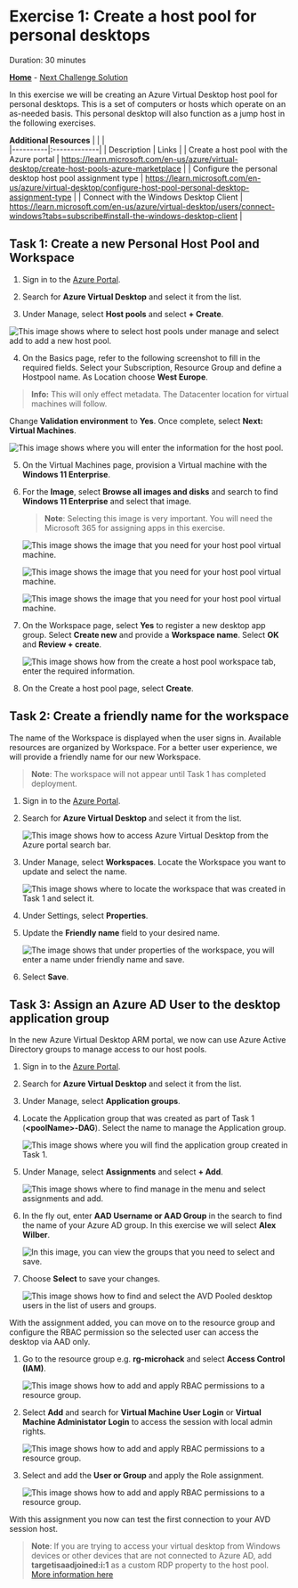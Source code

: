 # Exercise 1: Create a host pool for personal desktops

Duration:  30 minutes

**[Home](../Readme.md)** - [Next Challenge Solution](./02-Create-a-custom-golden-image-solution.md)

In this exercise we will be creating an Azure Virtual Desktop host pool for personal desktops. This is a set of computers or hosts which operate on an as-needed basis. This personal desktop will also function as a jump host in the following exercises.


**Additional Resources**
|              |            |  
|----------|:-------------|
| Description | Links |
| Create a host pool with the Azure portal | https://learn.microsoft.com/en-us/azure/virtual-desktop/create-host-pools-azure-marketplace |
| Configure the personal desktop host pool assignment type | https://learn.microsoft.com/en-us/azure/virtual-desktop/configure-host-pool-personal-desktop-assignment-type | 
| Connect with the Windows Desktop Client | https://learn.microsoft.com/en-us/azure/virtual-desktop/users/connect-windows?tabs=subscribe#install-the-windows-desktop-client  | 

## Task 1: Create a new Personal Host Pool and Workspace

1.  Sign in to the [Azure Portal](https://portal.azure.com/).

2.  Search for **Azure Virtual Desktop** and select it from the list.

3.  Under Manage, select **Host pools** and select **+ Create**.
   
![This image shows where to select host pools under manage and select add to add a new host pool.](../Images/01-avdHostPool.png "Azure Virtual Desktop blade")

4.  On the Basics page, refer to the following screenshot to fill in the required fields. Select your Subscription, Resource Group and define a Hostpool name. As Location choose **West Europe**. 

> **Info:** This will only effect metadata. The Datacenter location for virtual machines will follow. 

Change **Validation environment** to **Yes**.
Once complete, select **Next: Virtual Machines**.

![This image shows where you will enter the information for the host pool.](../Images/01-createpersonalhostpool.png "Create host pool page")

5.  On the Virtual Machines page, provision a Virtual machine with the **Windows 11 Enterprise**.
   
6.  For the **Image**, select **Browse all images and disks** and search to find **Windows 11 Enterprise** and select that image.
    >**Note**: Selecting this image is very important. You will need the Microsoft 365 for assigning apps in this exercise.

    ![This image shows the image that you need for your host pool virtual machine.](../Images/01-vmwith365_1.png "Host pool Virtual Machine with image")

    ![This image shows the image that you need for your host pool virtual machine.](../Images/01-vmwith365_2.png "Host pool Virtual Machine with image")

     ![This image shows the image that you need for your host pool virtual machine.](../Images/01-vmwith365_3.png "Host pool Virtual Machine with image")

7.  On the Workspace page, select **Yes** to register a new desktop app group. Select **Create new** and provide a **Workspace name**. Select **OK** and **Review + create**.

    ![This image shows how from the create a host pool workspace tab, enter the required information.](../Images/01-hostpoolWorkspace.png "Create a host pool workspace tab")

8.  On the Create a host pool page, select **Create**.

## Task 2: Create a friendly name for the workspace

The name of the Workspace is displayed when the user signs in. Available resources are organized by Workspace. For a better user experience, we will provide a friendly name for our new Workspace. 

>**Note**: The workspace will not appear until Task 1 has completed deployment. 

1.  Sign in to the [Azure Portal](https://portal.azure.com/).

2.  Search for **Azure Virtual Desktop** and select it from the list.

    ![This image shows how to access Azure Virtual Desktop from the Azure portal search bar.](../Images/01-searchavd.png "Search for Azure Virtual Desktop")

3.  Under Manage, select **Workspaces**. Locate the Workspace you want to update and select the name.

    ![This image shows where to locate the workspace that was created in Task 1 and select it.](../Images/01-workspaceproperties.png "Select the workspace")

4.  Under Settings, select **Properties**.

5.  Update the **Friendly name** field to your desired name.

    ![The image shows that under properties of the workspace, you will enter a name under friendly name and save.](../Images/01-savefriendlyname.png "Enter a friendly name")

6.  Select **Save**.

## Task 3: Assign an Azure AD User to the desktop application group

In the new Azure Virtual Desktop ARM portal, we now can use Azure Active Directory groups to manage access to our host pools.

1.  Sign in to the [Azure Portal](https://portal.azure.com/).

2.  Search for **Azure Virtual Desktop** and select it from the list.

3.  Under Manage, select **Application groups**.
    
4.  Locate the Application group that was created as part of Task 1 (**\<poolName\>-DAG**). Select the name to manage the Application group.

    ![This image shows where you will find the application group created in Task 1.](../Images/01-avdappgroups.png "Select the application group")

5.  Under Manage, select **Assignments** and select **+ Add**.

    ![This image shows where to find manage in the menu and select assignments and add.](../Images/01-addassignments.png)

6.  In the fly out, enter **AAD Username or AAD Group** in the search to find the name of your Azure AD group. In this exercise we will select **Alex Wilber**.

    ![In this image, you can view the groups that you need to select and save.](../Images/01-avdpooleduseradd.png "Add Pooled Desktop user")

7.  Choose **Select** to save your changes.

    ![This image shows how to find and select the AVD Pooled desktop users in the list of users and groups.](../Images/01-hostpoolusers.png "Host pool users for AVD")

With the assignment added, you can move on to the resource group and configure the RBAC permission so the selected user can access the desktop via AAD only.

1.  Go to the resource group e.g. **rg-microhack** and select **Access Control (IAM)**.

    ![This image shows how to add and apply RBAC permissions to a resource group.](../Images/01-rbac1.png "Add Permissions")

2. Select **Add** and search for **Virtual Machine User Login** or **Virtual Machine Administator Login** to access the session with local admin rights.

     ![This image shows how to add and apply RBAC permissions to a resource group.](../Images/01-rbac2.png "Add Permissions")

3. Select and add the **User or Group** and apply the Role assignment. 

    ![This image shows how to add and apply RBAC permissions to a resource group.](../Images/01-rbac3.png "Add Permissions")

With this assignment you now can test the first connection to your AVD session host.

> **Note**: If you are trying to access your virtual desktop from Windows devices or other devices that are not connected to Azure AD, add **targetisaadjoined:i:1** as a custom RDP property to the host pool. [More information here](https://learn.microsoft.com/en-us/azure/virtual-desktop/deploy-azure-ad-joined-vm#access-azure-ad-joined-vms)
